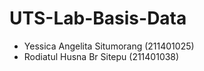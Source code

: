 # UTS-Lab-Basis-Data
- Yessica Angelita Situmorang (211401025)
- Rodiatul Husna Br Sitepu (211401038)
